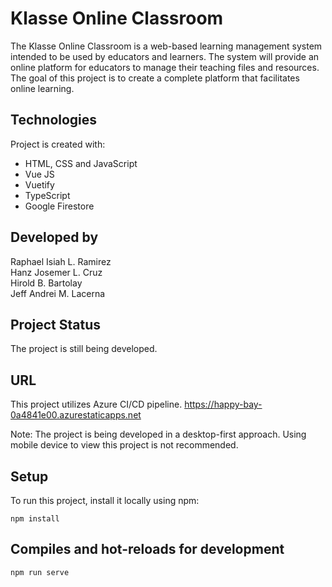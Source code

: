 # Klasse Online Classroom

The Klasse Online Classroom is a web-based learning management system intended to be used by educators and learners. The system will provide an online platform for educators to manage their teaching files and resources. The goal of this project is to create a complete platform that facilitates online learning.

## Technologies
Project is created with:
* HTML, CSS and JavaScript
* Vue JS
* Vuetify
* TypeScript
* Google Firestore

## Developed by
Raphael Isiah L. Ramirez <br />
Hanz Josemer L. Cruz <br />
Hirold B. Bartolay <br />
Jeff Andrei M. Lacerna <br />

## Project Status
The project is still being developed.

## URL
This project utilizes Azure CI/CD pipeline.
https://happy-bay-0a4841e00.azurestaticapps.net

Note: The project is being developed in a desktop-first approach. Using mobile device to view this project is not recommended.

## Setup
To run this project, install it locally using npm:
```
npm install
```
## Compiles and hot-reloads for development
```
npm run serve
```
